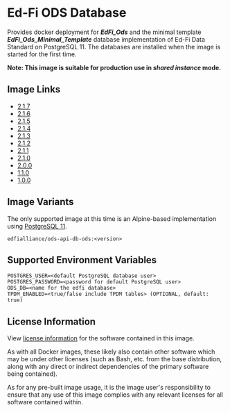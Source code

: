 # Ed-Fi ODS Database
Provides docker deployment for **_EdFi_Ods_** and the minimal template **_EdFi_Ods_Minimal_Template_** database implementation of Ed-Fi Data Standard on PostgreSQL 11. The databases are installed when the image is started for the first time.

**Note: This image is suitable for production use in _shared instance_ mode.**

## Image Links
- [2.1.7](https://github.com/Ed-Fi-Alliance-OSS/Ed-Fi-ODS-Docker/blob/v2.1.7/DB-ODS/Alpine/pgsql/Dockerfile)
- [2.1.6](https://github.com/Ed-Fi-Alliance-OSS/Ed-Fi-ODS-Docker/blob/v2.1.6/DB-ODS/Alpine/pgsql/Dockerfile)
- [2.1.5](https://github.com/Ed-Fi-Alliance-OSS/Ed-Fi-ODS-Docker/blob/v2.1.5/DB-ODS/Alpine/pgsql/Dockerfile)
- [2.1.4](https://github.com/Ed-Fi-Alliance-OSS/Ed-Fi-ODS-Docker/blob/v2.1.4/DB-ODS/Alpine/pgsql/Dockerfile)
- [2.1.3](https://github.com/Ed-Fi-Alliance-OSS/Ed-Fi-ODS-Docker/blob/v2.1.3/DB-ODS/Alpine/pgsql/Dockerfile)
- [2.1.2](https://github.com/Ed-Fi-Alliance-OSS/Ed-Fi-ODS-Docker/blob/v2.1.2/DB-ODS/Alpine/pgsql/Dockerfile)
- [2.1.1](https://github.com/Ed-Fi-Alliance-OSS/Ed-Fi-ODS-Docker/blob/v2.1.1/DB-ODS/Alpine/pgsql/Dockerfile)
- [2.1.0](https://github.com/Ed-Fi-Alliance-OSS/Ed-Fi-ODS-Docker/blob/v2.1.0/DB-ODS/Alpine/pgsql/Dockerfile)
- [2.0.0](https://github.com/Ed-Fi-Alliance-OSS/Ed-Fi-ODS-Docker/blob/v2.0.0/DB-ODS/Alpine/pgsql/Dockerfile)
- [1.1.0](https://github.com/Ed-Fi-Alliance-OSS/Ed-Fi-ODS-Docker/blob/v1.1.0/DB-ODS/Dockerfile)
- [1.0.0](https://github.com/Ed-Fi-Alliance-OSS/Ed-Fi-ODS-Docker/blob/v1.0.0/DB-ODS/Dockerfile)

## Image Variants
The only supported image at this time is an Alpine-based implementation using [PostgreSQL 11](https://hub.docker.com/_/postgres).

`edfialliance/ods-api-db-ods:<version>`

## Supported Environment Variables
```
POSTGRES_USER=<default PostgreSQL database user>
POSTGRES_PASSWORD=<password for default PostgreSQL user>
ODS_DB=<name for the edfi database>
TPDM_ENABLED=<true/false include TPDM tables> (OPTIONAL, default: true)
```

## License Information
View [license information](https://github.com/Ed-Fi-Alliance-OSS/Ed-Fi-ODS-Docker/blob/main/LICENSE) for the software contained in this image.

As with all Docker images, these likely also contain other software which may be under other licenses (such as Bash, etc. from the base distribution, along with any direct or indirect dependencies of the primary software being contained).

As for any pre-built image usage, it is the image user's responsibility to ensure that any use of this image complies with any relevant licenses for all software contained within.
